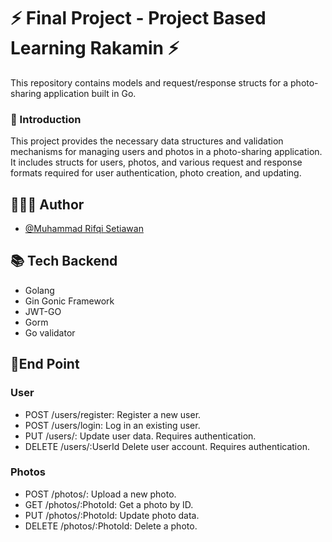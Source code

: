 # ⚡️ Final Project - Project Based Learning Rakamin ⚡️

This repository contains models and request/response structs for a photo-sharing application built in Go.


### 📃 Introduction


This project provides the necessary data structures and validation mechanisms for managing users and photos in a photo-sharing application. It includes structs for users, photos, and various request and response formats required for user authentication, photo creation, and updating.




## 🧑🏻‍💻 Author

- [@Muhammad Rifqi Setiawan](https://github.com/rifqi142)


## 📚 Tech Backend

- Golang
- Gin Gonic Framework
- JWT-GO
- Gorm
- Go validator


##  📲End Point

### User
- POST /users/register: Register a new user.
- POST /users/login: Log in an existing user.
- PUT /users/: Update user data. Requires authentication.
- DELETE /users/:UserId Delete user account. Requires authentication.


### Photos
- POST /photos/: Upload a new photo.
- GET /photos/:PhotoId: Get a photo by ID.
- PUT /photos/:PhotoId: Update photo data.
- DELETE /photos/:PhotoId: Delete a photo.
